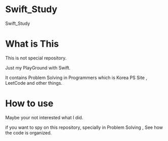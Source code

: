 # Swift_Study

Swift_Study

# What is This

This is not special repository.

Just my PlayGround with Swift.

It contains Problem Solving in Programmers which is Korea PS Site , LeetCode and other things.

# How to use

Maybe your not interested what I did.

if you want to spy on this repository, specially in Problem Solving , See how the code is organized.

